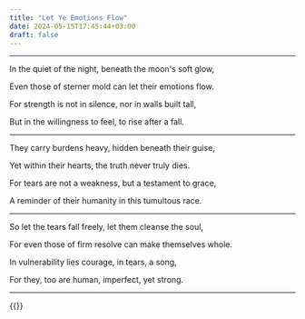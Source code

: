 ```yaml
---
title: "Let Ye Emotions Flow"
date: 2024-05-15T17:45:44+03:00
draft: false
---
```


___

In the quiet of the night, beneath the moon's soft glow,

Even those of sterner mold can let their emotions flow.

For strength is not in silence, nor in walls built tall,

But in the willingness to feel, to rise after a fall.

___

They carry burdens heavy, hidden beneath their guise,

Yet within their hearts, the truth never truly dies.

For tears are not a weakness, but a testament to grace,

A reminder of their humanity in this tumultous race.

___

So let the tears fall freely, let them cleanse the soul,

For even those of firm resolve can make themselves whole.

In vulnerability lies courage, in tears, a song,

For they, too are human, imperfect, yet strong.

___

{{<mini-toc>}}

